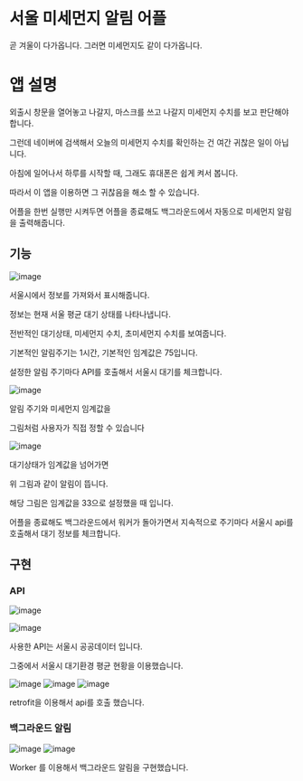 # 서울 미세먼지 알림 어플

곧 겨울이 다가옵니다. 그러면 미세먼지도 같이 다가옵니다.

# 앱 설명

외출시 창문을 열어놓고 나갈지, 마스크를 쓰고 나갈지 
미세먼지 수치를 보고 판단해야 합니다.

그런데 네이버에 검색해서 오늘의 미세먼지 수치를 확인하는 건
여간 귀찮은 일이 아닙니다.

아침에 일어나서 하루를 시작할 때, 
그래도 휴대폰은 쉽게 켜서 봅니다.

따라서 이 앱을 이용하면 그 귀찮음을 해소 할 수 있습니다.

어플을 한번 실행만 시켜두면 어플을 종료해도 
백그라운드에서 자동으로 미세먼지 알림을 출력해줍니다.

## 기능

![image](https://github.com/user-attachments/assets/81f1b9b9-06ef-493d-933e-81c013d27df7)

서울시에서 정보를 가져와서 표시해줍니다.

정보는 현재 서울 평균 대기 상태를 나타나냅니다.

전반적인 대기상태, 미세먼지 수치, 초미세먼지 수치를 보여줍니다.

기본적인 알림주기는 1시간, 
기본적인 임계값은 75입니다.

설정한 알림 주기마다 API를 호출해서 서울시 대기를 체크합니다.

![image](https://github.com/user-attachments/assets/cdda9565-9918-4290-b44d-08bf94ed21a1)

알림 주기와 미세먼지 임계값을

그림처럼 사용자가 직접 정할 수 있습니다

![image](https://github.com/user-attachments/assets/49eb4a46-0536-4d1b-bcc7-3b8e502b9187)

대기상태가 임계값을 넘어가면 

위 그림과 같이 알림이 뜹니다.

해당 그림은 임계값을 33으로 설정했을 때 입니다.

어플을 종료해도 백그라운드에서 워커가 돌아가면서 지속적으로 주기마다 서울시 api를 호출해서 대기 정보를 체크합니다.


## 구현

### API

![image](https://github.com/user-attachments/assets/1e008c06-feb3-4e57-9104-01f70c95dad9)

![image](https://github.com/user-attachments/assets/241f2462-fe18-4999-963e-cb7200f81a0a)

사용한 API는 서울시 공공데이터 입니다.

그중에서 서울시 대기환경 평균 현황을 이용했습니다.

![image](https://github.com/user-attachments/assets/b9d342a5-775d-450f-983e-b9ec473a0b9f)
![image](https://github.com/user-attachments/assets/bc4fc4b0-64e4-43a5-96da-4042df209844)
![image](https://github.com/user-attachments/assets/318d1d08-5d44-46ac-b202-7a91bf35acdd)

retrofit을 이용해서 api를 호출 했습니다.

### 백그라운드 알림

![image](https://github.com/user-attachments/assets/1946d721-b294-411c-8d8b-f2ed81fd3fb7)
![image](https://github.com/user-attachments/assets/62468dfc-4d21-4d70-9aad-b899b5cee111)

Worker 를 이용해서 백그라운드 알림을 구현했습니다.
